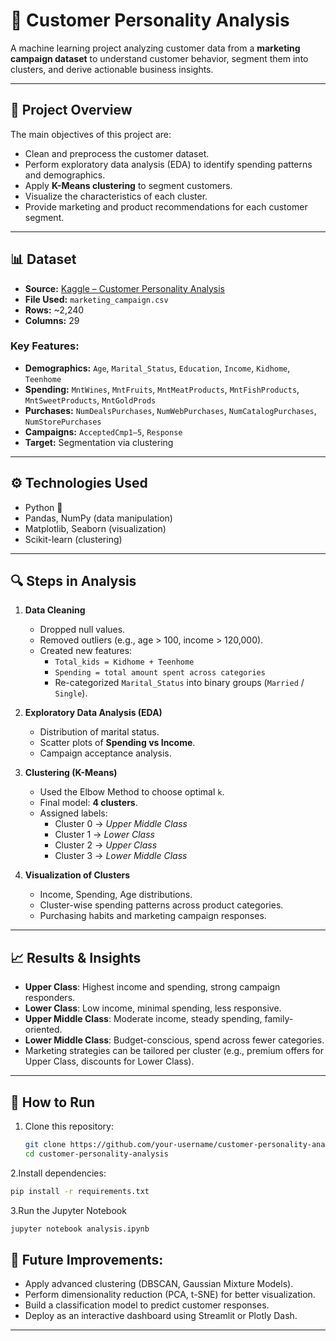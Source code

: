 # 👥 Customer Personality Analysis

A machine learning project analyzing customer data from a **marketing campaign dataset** to understand customer behavior, segment them into clusters, and derive actionable business insights.  

---

## 📂 Project Overview
The main objectives of this project are:
- Clean and preprocess the customer dataset.
- Perform exploratory data analysis (EDA) to identify spending patterns and demographics.
- Apply **K-Means clustering** to segment customers.
- Visualize the characteristics of each cluster.
- Provide marketing and product recommendations for each customer segment.

---

## 📊 Dataset
- **Source:** [Kaggle – Customer Personality Analysis](https://www.kaggle.com/datasets/imakash3011/customer-personality-analysis)  
- **File Used:** `marketing_campaign.csv`  
- **Rows:** ~2,240  
- **Columns:** 29  

### Key Features:
- **Demographics:** `Age`, `Marital_Status`, `Education`, `Income`, `Kidhome`, `Teenhome`  
- **Spending:** `MntWines`, `MntFruits`, `MntMeatProducts`, `MntFishProducts`, `MntSweetProducts`, `MntGoldProds`  
- **Purchases:** `NumDealsPurchases`, `NumWebPurchases`, `NumCatalogPurchases`, `NumStorePurchases`  
- **Campaigns:** `AcceptedCmp1–5`, `Response`  
- **Target:** Segmentation via clustering  

---

## ⚙️ Technologies Used
- Python 🐍
- Pandas, NumPy (data manipulation)
- Matplotlib, Seaborn (visualization)
- Scikit-learn (clustering)

---

## 🔍 Steps in Analysis
1. **Data Cleaning**  
   - Dropped null values.  
   - Removed outliers (e.g., age > 100, income > 120,000).  
   - Created new features:  
     - `Total_kids = Kidhome + Teenhome`  
     - `Spending = total amount spent across categories`  
     - Re-categorized `Marital_Status` into binary groups (`Married` / `Single`).  

2. **Exploratory Data Analysis (EDA)**  
   - Distribution of marital status.  
   - Scatter plots of **Spending vs Income**.  
   - Campaign acceptance analysis.  

3. **Clustering (K-Means)**  
   - Used the Elbow Method to choose optimal `k`.  
   - Final model: **4 clusters**.  
   - Assigned labels:  
     - Cluster 0 → *Upper Middle Class*  
     - Cluster 1 → *Lower Class*  
     - Cluster 2 → *Upper Class*  
     - Cluster 3 → *Lower Middle Class*  

4. **Visualization of Clusters**  
   - Income, Spending, Age distributions.  
   - Cluster-wise spending patterns across product categories.  
   - Purchasing habits and marketing campaign responses.  

---

## 📈 Results & Insights
- **Upper Class**: Highest income and spending, strong campaign responders.  
- **Lower Class**: Low income, minimal spending, less responsive.  
- **Upper Middle Class**: Moderate income, steady spending, family-oriented.  
- **Lower Middle Class**: Budget-conscious, spend across fewer categories.  
- Marketing strategies can be tailored per cluster (e.g., premium offers for Upper Class, discounts for Lower Class).  

---

## 🚀 How to Run
1. Clone this repository:
   ```bash
   git clone https://github.com/your-username/customer-personality-analysis.git
   cd customer-personality-analysis
2.Install dependencies:
   ```bash
   pip install -r requirements.txt
   ```
3.Run the Jupyter Notebook
   ``` bash
   jupyter notebook analysis.ipynb
```

## 📌 Future Improvements:
- Apply advanced clustering (DBSCAN, Gaussian Mixture Models).  
- Perform dimensionality reduction (PCA, t-SNE) for better visualization. 
- Build a classification model to predict customer responses. 
- Deploy as an interactive dashboard using Streamlit or Plotly Dash.  
 

---



